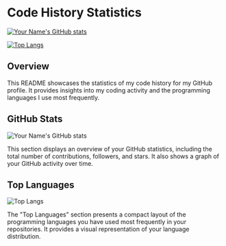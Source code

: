 # Code History Statistics

[![Your Name's GitHub stats](https://github-readme-stats.vercel.app/api?username=FionaG26&show_icons=true&theme=radical)](https://github.com/your-username)

[![Top Langs](https://github-readme-stats.vercel.app/api/top-langs/?username=FionaG26&layout=compact&theme=radical)](https://github.com/your-username)

## Overview

This README showcases the statistics of my code history for my GitHub profile. It provides insights into my coding activity and the programming languages I use most frequently.

## GitHub Stats

![Your Name's GitHub stats](https://github-readme-stats.vercel.app/api?username=FionaG26&show_icons=true&theme=radical)

This section displays an overview of your GitHub statistics, including the total number of contributions, followers, and stars. It also shows a graph of your GitHub activity over time.

## Top Languages

![Top Langs](https://github-readme-stats.vercel.app/api/top-langs/?username=FionaG26&layout=compact&theme=radical)

The "Top Languages" section presents a compact layout of the programming languages you have used most frequently in your repositories. It provides a visual representation of your language distribution.

